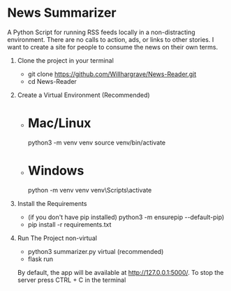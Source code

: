 # News Summarizer

A Python Script for running RSS feeds locally in a non-distracting environment. There are no calls to action, ads, or links to other stories. I want to create a site for people to consume the news on their own terms. 

1. Clone the project in your terminal
   - git clone https://github.com/Willhargrave/News-Reader.git
   - cd News-Reader
2. Create a Virtual Environment (Recommended)
   - # Mac/Linux
      python3 -m venv venv
      source venv/bin/activate

   - # Windows
       python -m venv venv
       venv\Scripts\activate

3. Install the Requirements
   - (if you don't have pip installed) python3 -m ensurepip --default-pip)
   - pip install -r requirements.txt
4. Run The Project
   non-virtual
   - python3 summarizer.py
  virtual (recommended)
   - flask run
     
   By default, the app will be available at http://127.0.0.1:5000/.
   To stop the server press CTRL + C in the terminal
